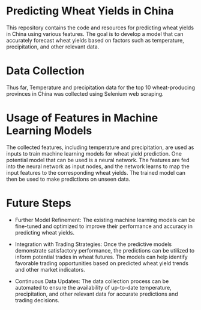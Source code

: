
# Predicting Wheat Yields in China
This repository contains the code and resources for predicting wheat yields in China using various features. The goal is to develop a model that can accurately forecast wheat yields based on factors such as temperature, precipitation, and other relevant data.

# Data Collection
Thus far, Temperature and precipitation data for the top 10 wheat-producing provinces in China was collected using Selenium web scraping. 

# Usage of Features in Machine Learning Models
The collected features, including temperature and precipitation, are used as inputs to train machine learning models for wheat yield prediction. One potential model that can be used is a neural network. The features are fed into the neural network as input nodes, and the network learns to map the input features to the corresponding wheat yields. The trained model can then be used to make predictions on unseen data.

# Future Steps
- Further Model Refinement: 
The existing machine learning models can be fine-tuned and optimized to improve their performance and accuracy in predicting wheat yields.

- Integration with Trading Strategies: 
Once the predictive models demonstrate satisfactory performance, the predictions can be utilized to inform potential trades in wheat futures. The models can help identify favorable trading opportunities based on predicted wheat yield trends and other market indicators.

- Continuous Data Updates: 
The data collection process can be automated to ensure the availability of up-to-date temperature, precipitation, and other relevant data for accurate predictions and trading decisions.

